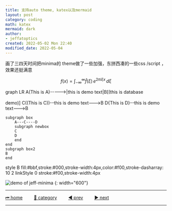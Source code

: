 ```yaml
---
title: 支持auto theme, katex以及mermaid
layout: post
category: coding
math: katex
mermaid: dark
author: 
- jeffatoptics
created: 2022-05-02 Mon 22:40
modified_date: 2022-05-04 
---
```


画了三四天时间把minima的 theme做了一些加强，东拼西凑的一些css /script ，效果还挺满意


$$
f(x) = \int_{-\infty}^\infty \hat f(\xi)\,e^{2 \pi i \xi x} \,d\xi
$$

<div class="mermaid">
graph LR
A(This is A)----->|this is demo text|B[(this is database<br><br> demo)]
C((This is C))--this is demo text--->B
D{This is D}--this is demo text--->B

    subgraph box
        A---C----D
        subgraph newbox
        C
        D
        end
    end
    subgraph box2
    B
    end
style B fill:#bbf,stroke:#000,stroke-width:4px,color:#f00,stroke-dasharray: 10 2
linkStyle 0 stroke:#f00,stroke-width:4px
</div>

![demo of jeff-minima](https://pic4.zhimg.com/80/v2-210dca306ac65bcf521a7c5e401589f8.gif) {: width="600"}

---

[⏮ home](../index.md) &nbsp; &nbsp; &nbsp; &nbsp; [🔀 category](../category.md) &nbsp; &nbsp; &nbsp; &nbsp; [◀️ prev](2022-04-29-image-in-recent-life.md) &nbsp; &nbsp; &nbsp; &nbsp; [▶️ next](2022-05-03-make-emoji-colorful.md)

---
